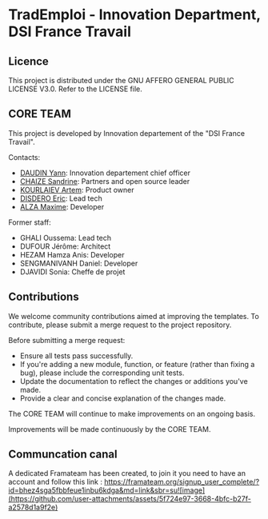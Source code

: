 # TradEmploi - Innovation Department, DSI France Travail

## Licence

This project is distributed under the GNU AFFERO GENERAL PUBLIC LICENSE V3.0. Refer to the LICENSE file.

## CORE TEAM

This project is developed by Innovation departement of the "DSI France Travail".

Contacts:
- [DAUDIN Yann](mailto:yann.daudin@francetravail.fr): Innovation departement chief officer
- [CHAIZE Sandrine](mailto:sandrine.chaize@francetravail.fr): Partners and open source leader
- [KOURLAIEV Artem](mailto:artem.kourlaiev-ext@francetravail.fr): Product owner
- [DISDERO Eric](mailto:eric.disdero@francetravail.fr): Lead tech
- [ALZA Maxime](mailto:maxime.alza-ext@francetravail.fr): Developer

Former staff:
- GHALI Oussema: Lead tech
- DUFOUR Jérôme: Architect
- HEZAM Hamza Anis: Developer
- SENGMANIVANH Daniel: Developer
- DJAVIDI Sonia: Cheffe de projet

## Contributions

We welcome community contributions aimed at improving the templates. To contribute, please submit a merge request to the project repository.

Before submitting a merge request:

- Ensure all tests pass successfully.
- If you're adding a new module, function, or feature (rather than fixing a bug), please include the corresponding unit tests.
- Update the documentation to reflect the changes or additions you've made.
- Provide a clear and concise explanation of the changes made.
  
The CORE TEAM will continue to make improvements on an ongoing basis.


Improvements will be made continuously by the CORE TEAM.

## Communcation canal 
A dedicated Framateam has been created, to join it you need to have an account and follow this link : https://framateam.org/signup_user_complete/?id=bhez4sga5fbbfeue1inbu6kdga&md=link&sbr=su![image](https://github.com/user-attachments/assets/5f724e97-3668-4bfc-b27f-a2578d1a9f2e)



